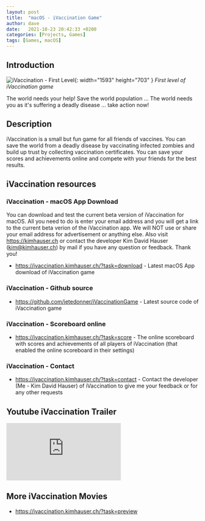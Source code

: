 ```yaml
---
layout: post
title:  "macOS - iVaccination Game"
author: dave
date:   2021-10-23 20:42:33 +0200
categories: [Projects, Games]
tags: [Games, macOS]
---
```


## Introduction
![iVaccination - First Level](../../assets/img/projects/ivaccination/firstlevel_resized_transparent.png){: width="1593" height="703" }
_First level of iVaccination game_

The world needs your help! Save the world population ...
The world needs you as it's suffering a deadly disease ... take action now!

## Description
iVaccination is a small but fun game for all friends of vaccines. You can save the world from a deadly disease by vaccinating infected zombies and build up trust by collecting vaccination certificates. You can save your scores and achievements online and compete with your friends for the best results.

## iVaccination resources
### iVaccination - macOS App Download
You can download and test the current beta version of iVaccination for macOS. All you need to do is enter your email address and you will get a link to the current beta verion of the iVaccination app.
We will NOT use or share your email address for advertisement or anything else.
Also visit <https://kimhauser.ch> or contact the developer Kim David Hauser (<kim@kimhauser.ch>) by mail if you have any question or feedback. Thank you!
- <https://ivaccination.kimhauser.ch/?task=download> - Latest macOS App download of iVaccination game

### iVaccination - Github source
- <https://github.com/jetedonner/iVaccinationGame> - Latest source code of iVaccination game

### iVaccination - Scoreboard online
- <https://ivaccination.kimhauser.ch/?task=score> - The online scoreboard with scores and achievements of all players of iVaccination (that enabled the online scoreboard in their settings)

### iVaccination - Contact
- <https://ivaccination.kimhauser.ch/?task=contact> - Contact the developer (Me - Kim David Hauser) of iVaccination to give me your feedback or for any other requests


## Youtube iVaccination Trailer
<div class="container-responsive-iframe">
  <iframe class="responsive-iframe" src="https://www.youtube.com/embed/sWwcMc0H-MU" title="Youtube iVaccination Trailer" frameborder="0" allow="accelerometer; autoplay; clipboard-write; encrypted-media; gyroscope; picture-in-picture" allowfullscreen></iframe>
</div>

## More iVaccination Movies
- <https://ivaccination.kimhauser.ch/?task=preview>
